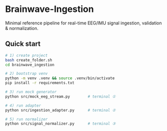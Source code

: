 # Brainwave-Ingestion

Minimal reference pipeline for real-time EEG/IMU signal ingestion, validation & normalization.

## Quick start

```bash
# 1) create project
bash create_folder.sh
cd brainwave_ingestion

# 2) bootstrap venv
python -m venv .venv && source .venv/bin/activate
pip install -r requirements.txt

# 3) run mock generator
python src/mock_eeg_stream.py        # terminal ①

# 4) run adapter
python src/ingestion_adapter.py      # terminal ②

# 5) run normalizer
python src/signal_normalizer.py      # terminal ③
